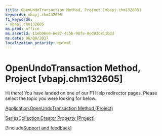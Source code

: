 ```yaml
---
title: OpenUndoTransaction Method, Project [vbapj.chm132605]
keywords: vbapj.chm132605
f1_keywords:
- vbapj.chm132605
ms.prod: office
ms.assetid: 11eb96e0-6e87-4c5b-90fe-8ed03d811bdd
ms.date: 06/08/2017
localization_priority: Normal
---
```



# OpenUndoTransaction Method, Project [vbapj.chm132605]

Hi there! You have landed on one of our F1 Help redirector pages. Please select the topic you were looking for below.

[Application.OpenUndoTransaction Method (Project)](https://msdn.microsoft.com/library/b94b2c87-786c-46d6-50d3-d20614493f8f%28Office.15%29.aspx)

[SeriesCollection.Creator Property (Project)](https://msdn.microsoft.com/library/d2bc1554-6ae3-7eb2-e455-fef0cf544290%28Office.15%29.aspx)

[!include[Support and feedback](~/includes/feedback-boilerplate.md)]